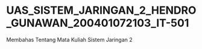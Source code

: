 # UAS_SISTEM_JARINGAN_2_HENDRO_GUNAWAN_200401072103_IT-501
Membahas Tentang Mata Kuliah Sistem Jaringan 2
